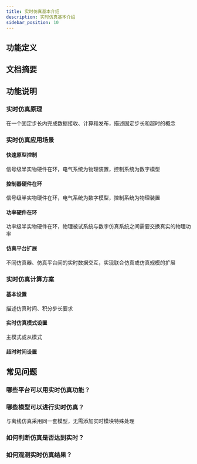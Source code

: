 ```yaml
---
title: 实时仿真基本介绍
description: 实时仿真基本介绍
sidebar_position: 10
---
```



## 功能定义

## 文档摘要

## 功能说明

### 实时仿真原理
在一个固定步长内完成数据接收、计算和发布，描述固定步长和超时的概念

### 实时仿真应用场景

#### 快速原型控制
信号级半实物硬件在环，电气系统为物理装置，控制系统为数字模型

#### 控制器硬件在环
信号级半实物硬件在环，电气系统为数字模型，控制系统为物理装置

#### 功率硬件在环
功率级半实物硬件在环，物理被试系统与数字仿真系统之间需要交换真实的物理功率

#### 仿真平台扩展
不同仿真器、仿真平台间的实时数据交互，实现联合仿真或仿真规模的扩展

### 实时仿真计算方案
#### 基本设置
描述仿真时间、积分步长要求

#### 实时仿真模式设置
主模式或从模式

#### 超时时间设置




## 常见问题

### 哪些平台可以用实时仿真功能？

### 哪些模型可以进行实时仿真？
与离线仿真采用同一套模型，无需添加实时模块特殊处理

### 如何判断仿真是否达到实时？


### 如何观测实时仿真结果？